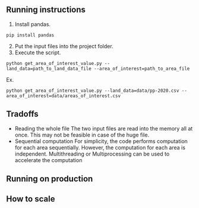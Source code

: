 ## Running instructions
1. Install pandas.
```
pip install pandas
```
2. Put the input files into the project folder.
3. Execute the script.
```
python get_area_of_interest_value.py --land_data=path_to_land_data_file --area_of_interest=path_to_area_file
```
Ex.
```
python get_area_of_interest_value.py --land_data=data/pp-2020.csv --area_of_interest=data/areas_of_interest.csv
```

## Tradoffs
- Reading the whole file
The two input files are read into the memory all at once. This may not be feasible in case of the huge file.
- Sequential computation
For simplicity, the code performs computation for each area sequentially. However, the computation for each area is independent. Multithreading or Multiprocessing can be used to accelerate the computation

## Running on production

## How to scale
